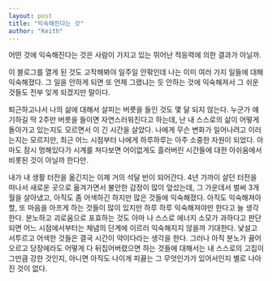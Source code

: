 ```yaml
---
layout: post
title: "익숙해진다는 것"
author: "Keith"
---
```


어떤 것에 익숙해진다는 것은 사람이 가지고 있는 뛰어난 적응력에 의한 결과가 아닐까. 

이 블로그를 열게 된 것도 고작해봐야 일주일 안팎인데 나는 이미 여러 가지 일들에 대해 익숙해졌다. 그 일을 안하게 되면 또 언제 그랬냐는 듯 안하는 것에 익숙해져서 그 쉬운 것들도 전부 잊게 되겠지만 말이다.

퇴근하고나서 나의 삶에 대해서 살피는 버릇을 들인 것도 몇 달 되지 않는다. 누군가 얘기하길 딱 2주만 버릇을 들이면 자연스러워진다고 하는데, 난 내 스스로의 삶이 어떻게 돌아가고 있는지도 모르면서 이 긴 시간을 살았다. 나에게 무슨 변화가 일어나려고 이러는지는 모르지만, 최근 어느 시점부터 나에게 하루하루는 아주 소중한 자원이 되었다. 아마도 잠시 멍해있다가 시계를 쳐다보면 어이없게도 흘러버린 시간들에 대한 아쉬움에서 비롯된 것이 아닐까 한다만.

내가 내 생활 터전을 옮긴지는 이제 거의 석달 반이 되어간다. 4년 가까이 살던 터전을 떠나서 새로운 곳으로 옮겨가면서 불안한 감정이 많이 앞섰는데, 그 가운데서 벌써 3개월을 살아냈고, 아직도 좀 어색하긴 하지만 많은 것들에 익숙해졌다. 아직도 익숙해져아할, 또 마음을 아프게 하는 것들이 많이 있지만 하루 하루 익숙해져야만 한다고 늘 생각한다. 분노하고 괴로움으로 포효하는 것도 아마 나 스스로 에너지 소모가 과하다고 판단되면 어느 시점에서부터는 체념의 단계에 이르러 익숙해지지 않을까 기대한다. 낯설고 서투르고 어색한 것들은 결국 시간이 약이다라는 생각을 한다. 그러나 아직 분노가 끓어오르고 당장에라도 어떻게 다 뒤집어버렸으면 하는 것들에 대해서는 내 스스로의 고집이 그만큼 강한 것인지, 아니면 아직도 나이게 피끓는 그 무엇인가가 있어서인지 별로 나아진 것이 없다. 

